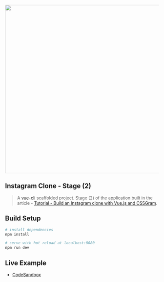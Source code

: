 <div align="center">
  <p>
    <img src="https://i.imgur.com/vA5sjB8.png" width="550"/>
  </p>
</div>

## Instagram Clone - Stage (2)

> A [vue-cli](https://github.com/vuejs/vue-cli) scaffolded project.
> Stage (2) of the application built in the article - [Tutorial - Build an Instagram clone with Vue.js and CSSGram](https://medium.com/@hassan.djirdeh/tutorial-build-an-instagram-clone-with-vue-js-and-cssgram-24a9f3de0408).

## Build Setup

``` bash
# install dependencies
npm install

# serve with hot reload at localhost:8080
npm run dev
```

## Live Example

* <a href="https://codesandbox.io/s/jzyvnlwx49" target="_blank">CodeSandbox</a>
